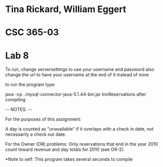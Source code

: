 # Tina Rickard, William Eggert
# CSC 365-03
# Lab 8

To run, change serversettings to use your username and password
also change the url to have your username at the end of it instead of mine

to run the program
type

java -cp .:mysql-connector-java-5.1.44-bin.jar InnReservations
after compiling


-- NOTES: --

For the purposes of this assignment:

A day is counted as "unavailable" if it overlaps with a check in date, not
necessarily a check out date.

For the Owner (OR) problems:
Only reservations that end in the year 2010 count toward revenue and day totals
for 2010 (see OR-2).

*Note to self: This program takes several seconds to compile

